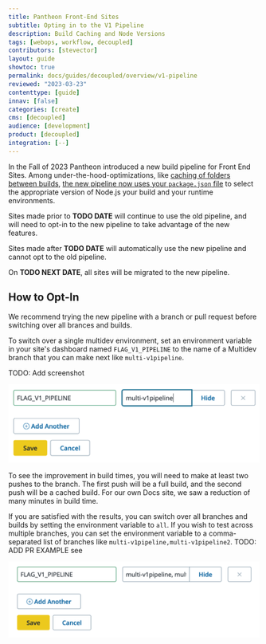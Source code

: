 ```yaml
---
title: Pantheon Front-End Sites
subtitle: Opting in to the V1 Pipeline
description: Build Caching and Node Versions
tags: [webops, workflow, decoupled]
contributors: [stevector]
layout: guide
showtoc: true
permalink: docs/guides/decoupled/overview/v1-pipeline
reviewed: "2023-03-23"
contenttype: [guide]
innav: [false]
categories: [create]
cms: [decoupled]
audience: [development]
product: [decoupled]
integration: [--]
---
```


In the Fall of 2023 Pantheon introduced a new build pipeline for Front End Sites.
Among under-the-hood-optimizations, like [caching of folders between builds](/guides/decoupled/overview/manage-settings#build-cache), [the new pipeline now uses your `package.json` file](/guides/decoupled/overview/manage-settings#nodejs-version) to select the appropriate version of Node.js your build and your runtime environments.

Sites made prior to **TODO DATE** will continue to use the old pipeline, and will need to opt-in to the new pipeline to take advantage of the new features.

Sites made after **TODO DATE** will automatically use the new pipeline and cannot opt to the old pipeline.

On **TODO NEXT DATE**, all sites will be migrated to the new pipeline.

## How to Opt-In

We recommend trying the new pipeline with a branch or pull request before switching over all brances and builds.

To switch over a single multidev environment, set an environment variable in your site's dashboard named `FLAG_V1_PIPELINE` to the name of a Multidev branch that you can make next like `multi-v1pipeline`.

TODO: Add screenshot


![Setting FLAG_V1_PIPELINE in the dashboard](../../../../images/decoupled/v1-flag.png)



To see the improvement in build times, you will need to make at least two pushes to the branch.
The first push will be a full build, and the second push will be a cached build.
For our own Docs site, we saw a reduction of many minutes in build time.

If you are satisfied with the results, you can switch over all branches and builds by setting the environment variable to `all`. If you wish to test across multiple branches, you can set the environment variable to a comma-separated list of branches like `multi-v1pipeline,multi-v1pipeline2`. TODO: ADD PR EXAMPLE see

![Multiple commna separated values in FLAG_V1_PIPELINE](../../../../images/decoupled/v1-flag-comma.png)

